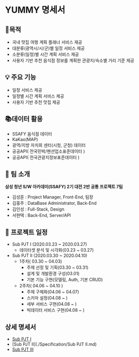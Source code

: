 #  YUMMY 명세서

## 🤔목적

* 국내 맛집 여행 계획 플래너 서비스 재공
* 대분류(광역시/시/군)별 일정 서비스 제공
* 소분류(일정)별 시간 계획 서비스 제공
* 사용자 기반 추천 음식점 정보를 계획한 관광지/숙소별 거리 기준 제공

## 💡 주요 기능

* 일정 서비스 제공
* 일정별 시간 계획 서비스 제공
* 사용자 기반 추천 맛집 제공

## 📚데이터 활용

* SSAFY 음식점 데이터
* KaKao(MAP)
* 광역/지방 자치회 센터(시청, 군청) 데이터
* 공공API( 전국민박/펜션업소표준데이터 )
* 공공API( 전국관광지정보표준데이터 )

## 🤝 팀 소개

**삼성 청년 S/W 아카데미(SSAFY) 2기 대전 2반 공통 프로젝트 7팀**

* 김성훈 : Project Manager, Front-End, 팀장
* 김홍주 : DataBase Administrator, Back-End
* 김인성 : Full-Stack, Design
* 서현택 : Back-End, Server/API

## 📆 프로젝트 일정

* Sub PJT I    (2020.03.23 ~ 2020.03.27)
  * 데이터셋 분석 및 시각화(03.23 ~ 03.27)
* Sub PJT II   (2020.03.30 ~ 2020.04.10)
  * 1주차( 03.30 ~ 04.03)
    * 주제 선정 및 기획(03.30 ~ 03.31)
    * 설계 및 개발환경 구성(03.01)
    * 기본 기능 구현(모델링, Auth, 기본 CRUD)
  * 2주차( 04.06 ~ 04.10 )
    * 주제 구체화(04.06 ~ 04.07)
    * 스키마 설정(04.08 ~ )
    * 세부 서비스 구현(04.08 ~ )
    * 빅데이터 서비스 구현(04.08 ~ )

## 상세 명세서

* [Sub PJT I](./)
* [Sub PJT II](./Specification/Sub PJT II.md)
* [Sub PJT III](./)